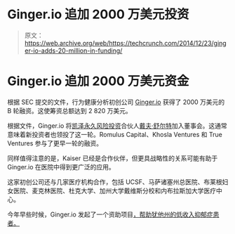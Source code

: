 # Ginger.io 追加 2000 万美元投资 

> 原文：<https://web.archive.org/web/https://techcrunch.com/2014/12/23/ginger-io-adds-20-million-in-funding/>

# Ginger.io 追加 2000 万美元资金

根据 SEC 提交的文件，行为健康分析初创公司 [Ginger.io](https://web.archive.org/web/20221208042849/https://ginger.io/) 获得了 2000 万美元的 B 轮融资。这使筹资总额达到 2 820 万美元。

根据文件，Ginger.io 将[凯泽永久风险投资](https://web.archive.org/web/20221208042849/http://www.kpventures.com/)合伙人[戴夫·舒尔特](https://web.archive.org/web/20221208042849/http://www.crunchbase.com/person/dave-schulte)加入董事会。这通常意味着新投资者也领投了这一轮。Romulus Capital、Khosla Ventures 和 True Ventures 参与了更早一轮的融资。

同样值得注意的是，Kaiser 已经是合作伙伴，但更具战略性的关系可能有助于 Ginger.io 在医院中得到更广泛的应用。

这家初创公司还与几家医疗机构合作，包括 UCSF、马萨诸塞州总医院、布莱根妇女医院、麦克林医院、杜克大学、加州大学戴维斯分校和内布拉斯加大学医疗中心。

今年早些时候，Ginger.io 发起了一个资助项目[，帮助犹他州的低收入抑郁症患者。](https://web.archive.org/web/20221208042849/https://beta.techcrunch.com/2014/12/12/ginger-io-launches-a-plan-to-engage-low-income-utahns-suffering-from-depression/)